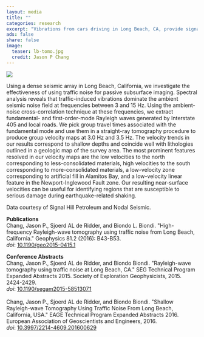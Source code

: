 ```yaml
---                                                                             
layout: media                                                                   
title: ""
categories: research
excerpt: "Vibrations from cars driving in Long Beach, CA, provide signal that can be harnessed for estimating seismic velocities."
ads: false                                                                       
share: false                                                                    
image:
  teaser: lb-tomo.jpg
  credit: Jason P Chang
---                                                                             
```

<!--<div style="float:right">
      <p>
<img src="{{ site.url }}/images/{{page.image.teaser}}" />
      </p>
</div>-->
<img src="{{ site.url }}/images/{{page.image.teaser}}" />
<p>
Using a dense seismic array in Long Beach, California, we investigate the effectiveness of using traffic noise for passive subsurface imaging. Spectral analysis reveals that traffic-induced vibrations dominate the ambient seismic noise field at frequencies between 3 and 15 Hz. Using the ambient-noise cross-correlation technique at these frequencies, we extract fundamental- and first-order-mode Rayleigh waves generated by Interstate 405 and local roads. We pick group travel times associated with the fundamental mode and use them in a straight-ray tomography procedure to produce group velocity maps at 3.0 Hz and 3.5 Hz. The velocity trends in our results correspond to shallow depths and coincide well with lithologies outlined in a geologic map of the survey area. The most prominent features resolved in our velocity maps are the low velocities to the north corresponding to less-consolidated materials, high velocities to the south corresponding to more-consolidated materials, a low-velocity zone corresponding to artificial fill in Alamitos Bay, and a low-velocity linear feature in the Newport-Inglewood Fault zone. Our resulting near-surface velocities can be useful for identifying regions that are susceptible to serious damage during earthquake-related shaking.
</p>
<p>
Data courtesy of Signal Hill Petroleum and Nodal Seismic.
</p>
<!--<img src="{{ site.url }}/images/lb-snap.jpg" />-->
<p>
<b>Publications</b><br />
Chang, Jason P., Sjoerd AL de Ridder, and Biondo L. Biondi. "High-frequency Rayleigh-wave tomography using traffic noise from Long Beach, California." Geophysics 81.2 (2016): B43-B53.<br />
<em>doi</em>: <a href="http://library.seg.org/doi/abs/10.1190/geo2015-0415.1">10.1190/geo2015-0415.1</a>
</p>
<p>
<b>Conference Abstracts</b><br />
Chang, Jason P., Sjoerd AL de Ridder, and Biondo Biondi. "Rayleigh-wave tomography using traffic noise at Long Beach, CA." SEG Technical Program Expanded Abstracts 2015. Society of Exploration Geophysicists, 2015. 2424-2429.<br />
<em>doi</em>: <a href="http://library.seg.org/doi/abs/10.1190/segam2015-5851307.1">10.1190/segam2015-5851307.1</a><br /><br />
Chang, Jason P., Sjoerd AL de Ridder, and Biondo Biondi. "Shallow Rayleigh-wave Tomography Using Traffic Noise From Long Beach, California, USA." EAGE Technical Program Expanded Abstracts 2016. European Association of Geoscientists and Engineers, 2016.<br />
<em>doi</em>: <a href="http://www.earthdoc.org/publication/publicationdetails/?publication=84875">10.3997/2214-4609.201600629</a><br /><br />
</p>
